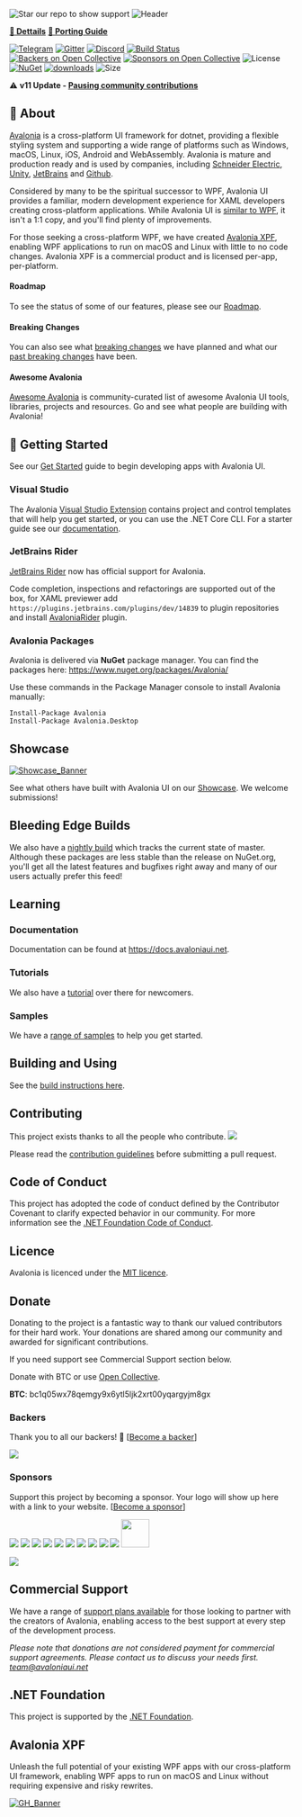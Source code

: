 ![Star our repo to show support](https://user-images.githubusercontent.com/552074/235945895-1b896994-a0b6-4e7c-a522-c5688c4ec1b9.png)
![Header](https://github.com/AvaloniaUI/Avalonia/assets/12531229/daef336b-90e6-4620-8c80-abbcd28d5599)

**[📖 Dettails](https://github.com/AvaloniaUI/Avalonia/discussions/11593)** 
**[📖 Porting Guide](https://github.com/AvaloniaUI/Avalonia/wiki/Avalonia-11-Porting-Guide)**

[![Telegram](https://raw.githubusercontent.com/Patrolavia/telegram-badge/master/chat.svg)](https://t.me/Avalonia)
[![Gitter](https://badges.gitter.im/Join%20Chat.svg)](https://gitter.im/AvaloniaUI/Avalonia?utm_campaign=pr-badge&utm_content=badge&utm_medium=badge&utm_source=badge) [![Discord](https://img.shields.io/badge/discord-join%20chat-46BC99)]( https://aka.ms/dotnet-discord) [![Build Status](https://dev.azure.com/AvaloniaUI/AvaloniaUI/_apis/build/status/AvaloniaUI.Avalonia)](https://dev.azure.com/AvaloniaUI/AvaloniaUI/_build/latest?definitionId=4) [![Backers on Open Collective](https://opencollective.com/Avalonia/backers/badge.svg)](#backers) [![Sponsors on Open Collective](https://opencollective.com/Avalonia/sponsors/badge.svg)](#sponsors) ![License](https://img.shields.io/github/license/avaloniaui/avalonia.svg)
<br />
[![NuGet](https://img.shields.io/nuget/v/Avalonia.svg)](https://www.nuget.org/packages/Avalonia) [![downloads](https://img.shields.io/nuget/dt/avalonia)](https://www.nuget.org/packages/Avalonia)  ![Size](https://img.shields.io/github/repo-size/avaloniaui/avalonia.svg) 

⚠️ **v11 Update - [Pausing community contributions](https://github.com/AvaloniaUI/Avalonia/discussions/10599)**

## 📖 About 

[Avalonia](https://avaloniaui.net) is a cross-platform UI framework for dotnet, providing a flexible styling system and supporting a wide range of platforms such as Windows, macOS, Linux, iOS, Android and WebAssembly. Avalonia is mature and production ready and is used by companies, including [Schneider Electric](https://avaloniaui.net/showcase#se), [Unity](https://avaloniaui.net/showcase#unity), [JetBrains](https://avaloniaui.net/showcase#rider) and [Github](https://avaloniaui.net/showcase#github).

Considered by many to be the spiritual successor to WPF, Avalonia UI provides a familiar, modern development experience for XAML developers creating cross-platform applications. While Avalonia UI is [similar to WPF](https://docs.avaloniaui.net/misc/wpf), it isn't a 1:1 copy, and you'll find plenty of improvements. 

For those seeking a cross-platform WPF, we have created [Avalonia XPF](https://avaloniaui.net/xpf), enabling WPF applications to run on macOS and Linux with little to no code changes. Avalonia XPF is a commercial product and is licensed per-app, per-platform. 

#### Roadmap
To see the status of some of our features, please see our [Roadmap](https://github.com/AvaloniaUI/Avalonia/issues/2239). 

#### Breaking Changes
You can also see what [breaking changes](https://github.com/AvaloniaUI/Avalonia/issues/3538) we have planned and what our [past breaking changes](https://github.com/AvaloniaUI/Avalonia/wiki/Breaking-Changes) have been. 

#### Awesome Avalonia
[Awesome Avalonia](https://github.com/AvaloniaCommunity/awesome-avalonia) is community-curated list of awesome Avalonia UI tools, libraries, projects and resources. Go and see what people are building with Avalonia!

## 🚀 Getting Started

See our [Get Started](https://avaloniaui.net/GettingStarted) guide to begin developing apps with Avalonia UI. 

### Visual Studio 
The Avalonia [Visual Studio Extension](https://marketplace.visualstudio.com/items?itemName=AvaloniaTeam.AvaloniaforVisualStudio) contains project and control templates that will help you get started, or you can use the .NET Core CLI. For a starter guide see our [documentation](https://docs.avaloniaui.net/docs/getting-started).

### JetBrains Rider
[JetBrains Rider](https://www.jetbrains.com/rider/whatsnew/?mkt_tok=eyJpIjoiTURBNU1HSmhNV0kwTUdFMiIsInQiOiJtNnU2VEc1TlNLa1ZRVkROYmdZYVpYREJsaU1qdUhmS3dxSzRHczdYWHl0RVlTNDMwSFwvNUs3VENTNVM0bVcyNFdaRmVYZzVWTTF1N3VrQWNGTkJreEhlam1hMlB4UVVWcHBGM1dNOUxoXC95YnRQdGgyUXl1YmZCM3h3d3BVWWdBIn0%3D#avalonia-support) now has official support for Avalonia.

Code completion, inspections and refactorings are supported out of the box, for XAML previewer add `https://plugins.jetbrains.com/plugins/dev/14839` to plugin repositories and install [AvaloniaRider](https://github.com/ForNeVeR/AvaloniaRider) plugin.

### Avalonia Packages
Avalonia is delivered via <b>NuGet</b> package manager. You can find the packages here: https://www.nuget.org/packages/Avalonia/

Use these commands in the Package Manager console to install Avalonia manually:
```
Install-Package Avalonia
Install-Package Avalonia.Desktop
```

## Showcase
[![Showcase_Banner](https://user-images.githubusercontent.com/552074/235946124-bf6fda52-0c9f-4730-868b-0de957e5b97b.png)](https://avaloniaui.net/showcase)



See what others have built with Avalonia UI on our [Showcase](https://avaloniaui.net/Showcase). We welcome submissions! 

## Bleeding Edge Builds

We also have a [nightly build](https://github.com/AvaloniaUI/Avalonia/wiki/Using-nightly-build-feed) which tracks the current state of master. Although these packages are less stable than the release on NuGet.org, you'll get all the latest features and bugfixes right away and many of our users actually prefer this feed!

## Learning

### Documentation 
Documentation can be found at https://docs.avaloniaui.net. 

### Tutorials 
We also have a [tutorial](https://docs.avaloniaui.net/docs/getting-started/programming-with-avalonia) over there for newcomers.

### Samples
We have a [range of samples](https://github.com/AvaloniaUI/Avalonia.Samples) to help you get started.

## Building and Using

See the [build instructions here](Documentation/build.md).

## Contributing

This project exists thanks to all the people who contribute.
<a href="https://github.com/AvaloniaUI/Avalonia/graphs/contributors"><img src="https://opencollective.com/Avalonia/contributors.svg?width=890&button=false" /></a>

Please read the [contribution guidelines](CONTRIBUTING.md) before submitting a pull request.

## Code of Conduct

This project has adopted the code of conduct defined by the Contributor Covenant to clarify expected behavior in our community.
For more information see the [.NET Foundation Code of Conduct](https://dotnetfoundation.org/code-of-conduct). 

## Licence

Avalonia is licenced under the [MIT licence](licence.md).

## Donate

Donating to the project is a fantastic way to thank our valued contributors for their hard work. Your donations are shared among our community and awarded for significant contributions.  

If you need support see Commercial Support section below.

Donate with BTC or use [Open Collective](https://opencollective.com/avalonia).

**BTC**: bc1q05wx78qemgy9x6ytl5ljk2xrt00yqargyjm8gx

### Backers

Thank you to all our backers! 🙏 [[Become a backer](https://opencollective.com/Avalonia#backer)]

<a href="https://opencollective.com/Avalonia#backers" target="_blank"><img src="https://opencollective.com/Avalonia/backers.svg?width=890"></a>

### Sponsors

Support this project by becoming a sponsor. Your logo will show up here with a link to your website. [[Become a sponsor](https://opencollective.com/Avalonia#sponsor)]

<a href="https://opencollective.com/Avalonia/sponsor/0/website" target="_blank"><img src="https://opencollective.com/Avalonia/sponsor/0/avatar.svg"></a>
<a href="https://opencollective.com/Avalonia/sponsor/1/website" target="_blank"><img src="https://opencollective.com/Avalonia/sponsor/1/avatar.svg"></a>
<a href="https://opencollective.com/Avalonia/sponsor/2/website" target="_blank"><img src="https://opencollective.com/Avalonia/sponsor/2/avatar.svg"></a>
<a href="https://opencollective.com/Avalonia/sponsor/3/website" target="_blank"><img src="https://opencollective.com/Avalonia/sponsor/3/avatar.svg"></a>
<a href="https://opencollective.com/Avalonia/sponsor/4/website" target="_blank"><img src="https://opencollective.com/Avalonia/sponsor/4/avatar.svg"></a>
<a href="https://opencollective.com/Avalonia/sponsor/5/website" target="_blank"><img src="https://opencollective.com/Avalonia/sponsor/5/avatar.svg"></a>
<a href="https://opencollective.com/Avalonia/sponsor/6/website" target="_blank"><img src="https://opencollective.com/Avalonia/sponsor/6/avatar.svg"></a>
<a href="https://opencollective.com/Avalonia/sponsor/7/website" target="_blank"><img src="https://opencollective.com/Avalonia/sponsor/7/avatar.svg"></a>
<a href="https://opencollective.com/Avalonia/sponsor/8/website" target="_blank"><img src="https://opencollective.com/Avalonia/sponsor/8/avatar.svg"></a>
<a href="https://opencollective.com/Avalonia/sponsor/9/website" target="_blank"><img src="https://opencollective.com/Avalonia/sponsor/9/avatar.svg"></a>
<a href="https://baseheadinc.com/" target="_blank"><img height="50" src="https://baseheadinc.com/wp-content/uploads/2020/09/BH-Logo-for-Site-Header-New.png"></a>

<a href="https://aws.amazon.com/developer/language/net/" target="_blank"><img src="https://github.com/AvaloniaUI/Avalonia/assets/552074/7771d8b9-ef84-4503-9889-033a87d2c852"></a>

## Commercial Support 

We have a range of [support plans available](https://avaloniaui.net/support) for those looking to partner with the creators of Avalonia, enabling access to the best support at every step of the development process.

*Please note that donations are not considered payment for commercial support agreements. Please contact us to discuss your needs first. [team@avaloniaui.net](mailto://team@avaloniaui.net)*
## .NET Foundation

This project is supported by the [.NET Foundation](https://dotnetfoundation.org).

## Avalonia XPF
Unleash the full potential of your existing WPF apps with our cross-platform UI framework, enabling WPF apps to run on macOS and Linux without requiring expensive and risky rewrites.

[![GH_Banner](https://user-images.githubusercontent.com/552074/218457976-92e76834-9e22-4e35-acfa-aa50281bc0f9.png)](https://avaloniaui.net/xpf)
